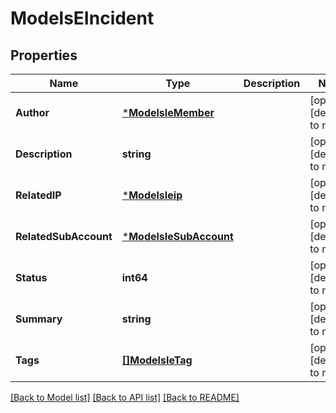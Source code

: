 # ModelsEIncident

## Properties
Name | Type | Description | Notes
------------ | ------------- | ------------- | -------------
**Author** | [***ModelsIeMember**](models.IEMember.md) |  | [optional] [default to null]
**Description** | **string** |  | [optional] [default to null]
**RelatedIP** | [***ModelsIeip**](models.IEIP.md) |  | [optional] [default to null]
**RelatedSubAccount** | [***ModelsIeSubAccount**](models.IESubAccount.md) |  | [optional] [default to null]
**Status** | **int64** |  | [optional] [default to null]
**Summary** | **string** |  | [optional] [default to null]
**Tags** | [**[]ModelsIeTag**](models.IETag.md) |  | [optional] [default to null]

[[Back to Model list]](../README.md#documentation-for-models) [[Back to API list]](../README.md#documentation-for-api-endpoints) [[Back to README]](../README.md)


